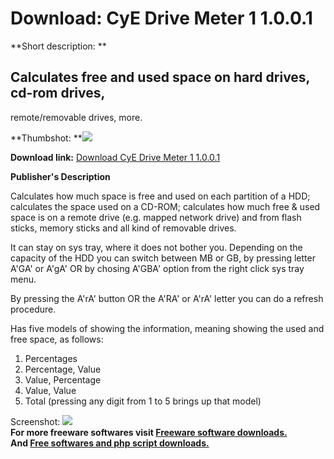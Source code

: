 # Download: CyE Drive Meter 1 1.0.0.1

**Short description: **

## Calculates free and used space on hard drives, cd-rom drives,
remote/removable drives, more.

  
**Thumbshot: **![](http://www.freewarefiles.com/screenshot/cyedrivemeter_md.gif)   
  
**Download link:** [Download CyE Drive Meter 1 1.0.0.1](http://freesoftwares.boysofts.com/CyE-Drive-Meter_program_22637.html)  
  

**Publisher's Description**  
  

Calculates how much space is free and used on each partition of a HDD;
calculates the space used on a CD-ROM; calculates how much free & used space
is on a remote drive (e.g. mapped network drive) and from flash sticks, memory
sticks and all kind of removable drives.

It can stay on sys tray, where it does not bother you. Depending on the
capacity of the HDD you can switch between MB or GB, by pressing letter A'GA'
or A'gA' OR by chosing A'GBA' option from the right click sys tray menu.

By pressing the A'rA' button OR the A'RA' or A'rA' letter you can do a refresh
procedure.

Has five models of showing the information, meaning showing the used and free
space, as follows:

  1. Percentages 
  2. Percentage, Value 
  3. Value, Percentage 
  4. Value, Value 
  5. Total (pressing any digit from 1 to 5 brings up that model) 

  
  
Screenshot: ![](http://www.freewarefiles.com/screenshot/cyedrivemeter.gif)  
**For more freeware softwares visit [Freeware software downloads.](http://freesoftwares.boysofts.com/)**   
**And [Free softwares and php script downloads.](http://www.boysofts.com/)**

